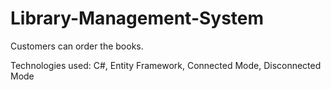 # Library-Management-System
Customers can order the books.

Technologies used: C#, Entity Framework, Connected Mode, Disconnected Mode
